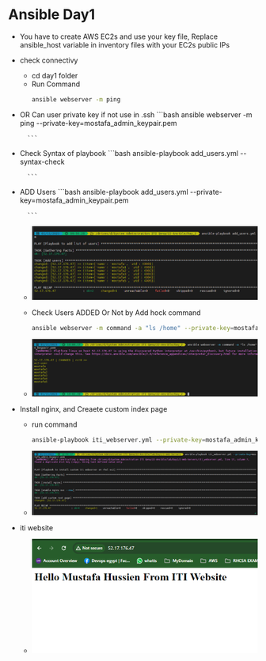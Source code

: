 # Ansible Day1

-   You have to create AWS EC2s and use your key file,
 Replace ansible_host variable in inventory files with your EC2s public IPs

- check connectivy
    -   cd day1 folder
    -   Run Command
        ```bash
        ansible webserver -m ping
        ```
- OR Can user private key if not use in .ssh
        ```bash
        ansible webserver -m ping  --private-key=mostafa_admin_keypair.pem

        ```
- Check Syntax of playbook
        ```bash
        ansible-playbook add_users.yml --syntax-check

        ```
- ADD Users
        ```bash
        ansible-playbook add_users.yml --private-key=mostafa_admin_keypair.pem
        
        ```
     -   ![alt](images/add_users.PNG)

    - Check  Users ADDED Or Not by Add hock command
        ```bash
        ansible webserver -m command -a "ls /home" --private-key=mostafa_admin_keypair.pem
        
        ```
     -   ![alt](images/add_hock_command_to-check-users-added.PNG)

-   Install nginx,  and Creaete custom index page

    -   run command
        ```bash
        ansible-playbook iti_webserver.yml --private-key=mostafa_admin_keypair.pem
        ```
    -   ![alt](images/run-playbook-webserver.PNG)

-   iti website

    
    -   ![alt](images/iti-website.PNG)